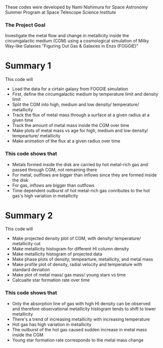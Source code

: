 These codes were developed by Nami Nishimura for Space Astronomy Summer Program at Space Telescope Science Institute 

### The Project Goal 
Investigate the metal flow and change in metallicity inside the circumgalactic medium (CGM)
using a cosmological simulation of Milky Way-like Galaxies "Figuring Out Gas & Galaxies in Enzo (FOGGIE)"


# Summary 1 

This code will 

- Load the data for a cirtain galaxy from FOGGIE simulation 
- First, define the circumgalactic medium by temperature limit and density limit
- Split the CGM into high, medium and low density/ temperature/ metallicity 
- Track the flux of metal mass through a surface at a given radius at a given time 
- Track the amount of metal mass inside the CGM over time 
- Make plots of metal mass vs age for high, medium and low density/ tempearture/ metallicity 
- Make animation of the flux at a given radius over time 

### This code shows that 

- Metals formed inside the disk are carried by hot metal-rich gas and passed through CGM, not remaining there 
- For metal, outflows are bigger than inflows since they are formed inside the disk 
- For gas, inflows are bigger than outflows 
- Time dependent outburst of hot metal-rich gas conributes to the hot gas's high variation in metallicity 


# Summary 2 

This code will 
- Make projected density plot of CGM, with density/ temperature/ metallicity cut 
- Make metallicity histogram for different HI column density 
- Make metallicity histogram of projected data 
- Make phase plots of density, tempearture, metallicity, and metal mass 
- Make profile plot of density, radial velocity and temperature with standard deviation 
- Make plot of metal mass/ gas mass/ young stars vs time 
- Calcualte star formation rate over time 

### This code shows that 
- Only the absorption line of gas with high HI density can be observed and therefore observational metallicity histogram tends to shift to lower metallicity
- There's a trend of increasing metallicity with increasing temperature 
- Hot gas has high variation in metallicity 
- The outburst of the hot gas caused sudden increase in metal mass inside the CGM 
- Young star formation rate corresponds to the metal mass change 
